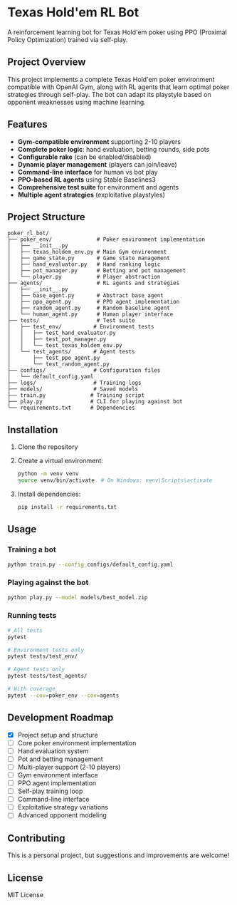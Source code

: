 # Texas Hold'em RL Bot

A reinforcement learning bot for Texas Hold'em poker using PPO (Proximal Policy Optimization) trained via self-play.

## Project Overview

This project implements a complete Texas Hold'em poker environment compatible with OpenAI Gym, along with RL agents that learn optimal poker strategies through self-play. The bot can adapt its playstyle based on opponent weaknesses using machine learning.

## Features

- **Gym-compatible environment** supporting 2-10 players
- **Complete poker logic**: hand evaluation, betting rounds, side pots
- **Configurable rake** (can be enabled/disabled)
- **Dynamic player management** (players can join/leave)
- **Command-line interface** for human vs bot play
- **PPO-based RL agents** using Stable Baselines3
- **Comprehensive test suite** for environment and agents
- **Multiple agent strategies** (exploitative playstyles)

## Project Structure

```
poker_rl_bot/
├── poker_env/              # Poker environment implementation
│   ├── __init__.py
│   ├── texas_holdem_env.py # Main Gym environment
│   ├── game_state.py       # Game state management
│   ├── hand_evaluator.py   # Hand ranking logic
│   ├── pot_manager.py      # Betting and pot management
│   └── player.py           # Player abstraction
├── agents/                 # RL agents and strategies
│   ├── __init__.py
│   ├── base_agent.py       # Abstract base agent
│   ├── ppo_agent.py        # PPO agent implementation
│   ├── random_agent.py     # Random baseline agent
│   └── human_agent.py      # Human player interface
├── tests/                  # Test suite
│   ├── test_env/          # Environment tests
│   │   ├── test_hand_evaluator.py
│   │   ├── test_pot_manager.py
│   │   └── test_texas_holdem_env.py
│   └── test_agents/       # Agent tests
│       ├── test_ppo_agent.py
│       └── test_random_agent.py
├── configs/               # Configuration files
│   └── default_config.yaml
├── logs/                  # Training logs
├── models/                # Saved models
├── train.py              # Training script
├── play.py               # CLI for playing against bot
└── requirements.txt      # Dependencies

```

## Installation

1. Clone the repository
2. Create a virtual environment:
   ```bash
   python -m venv venv
   source venv/bin/activate  # On Windows: venv\Scripts\activate
   ```

3. Install dependencies:
   ```bash
   pip install -r requirements.txt
   ```

## Usage

### Training a bot
```bash
python train.py --config configs/default_config.yaml
```

### Playing against the bot
```bash
python play.py --model models/best_model.zip
```

### Running tests
```bash
# All tests
pytest

# Environment tests only
pytest tests/test_env/

# Agent tests only
pytest tests/test_agents/

# With coverage
pytest --cov=poker_env --cov=agents
```

## Development Roadmap

- [x] Project setup and structure
- [ ] Core poker environment implementation
- [ ] Hand evaluation system
- [ ] Pot and betting management
- [ ] Multi-player support (2-10 players)
- [ ] Gym environment interface
- [ ] PPO agent implementation
- [ ] Self-play training loop
- [ ] Command-line interface
- [ ] Exploitative strategy variations
- [ ] Advanced opponent modeling

## Contributing

This is a personal project, but suggestions and improvements are welcome!

## License

MIT License